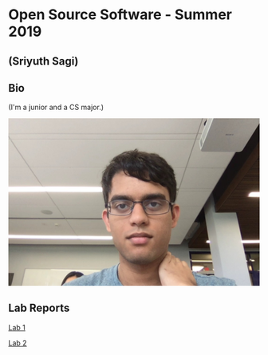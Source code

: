 # Open Source Software - Summer 2019
## (Sriyuth Sagi)

## Bio
(I'm a junior and a CS major.)

![bios pic](https://github.com/sriyuthsagi/CSCI-4961-Open-Source-Software/blob/master/labs/lab-01/Photo%20on%205-24-19%20at%2010.38%20AM.jpg)


## Lab Reports
[Lab 1](labs/lab-01/report.md)

[Lab 2](labs/lab-02/lab2.md)
